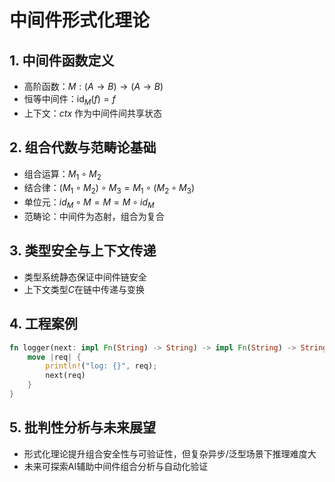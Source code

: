 # 中间件形式化理论

## 1. 中间件函数定义
- 高阶函数：$M: (A \to B) \to (A \to B)$
- 恒等中间件：$\text{id}_M(f) = f$
- 上下文：$ctx$ 作为中间件间共享状态

## 2. 组合代数与范畴论基础
- 组合运算：$M_1 \circ M_2$
- 结合律：$(M_1 \circ M_2) \circ M_3 = M_1 \circ (M_2 \circ M_3)$
- 单位元：$id_M \circ M = M = M \circ id_M$
- 范畴论：中间件为态射，组合为复合

## 3. 类型安全与上下文传递
- 类型系统静态保证中间件链安全
- 上下文类型$C$在链中传递与变换

## 4. 工程案例
```rust
fn logger(next: impl Fn(String) -> String) -> impl Fn(String) -> String {
    move |req| {
        println!("log: {}", req);
        next(req)
    }
}
```

## 5. 批判性分析与未来展望
- 形式化理论提升组合安全性与可验证性，但复杂异步/泛型场景下推理难度大
- 未来可探索AI辅助中间件组合分析与自动化验证
